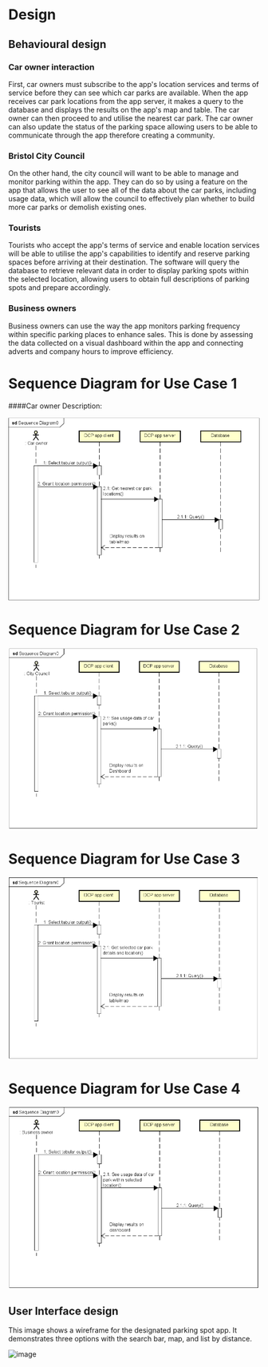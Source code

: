 # Design

## Behavioural design

### Car owner interaction

First, car owners must subscribe to the app's location services and terms of service before they can see which car parks are available. When the app receives car park locations from the app server, it makes a query to the database and displays the results on the app's map and table. The car owner can then proceed to and utilise the nearest car park. The car owner can also update the status of the parking space allowing users to be able to communicate through the app therefore creating a community.

### Bristol City Council

On the other hand, the city council will want to be able to manage and monitor parking within the app. They can do so by using a feature on the app that allows the user to see all of the data about the car parks, including usage data, which will allow the council to effectively plan whether to build more car parks or demolish existing ones.

### Tourists

Tourists who accept the app's terms of service and enable location services will be able to utilise the app's capabilities to identify and reserve parking spaces before arriving at their destination. The software will query the database to retrieve relevant data in order to display parking spots within the selected location, allowing users to obtain full descriptions of parking spots and prepare accordingly.

### Business owners

Business owners can use the way the app monitors parking frequency within specific parking places to enhance sales. This is done by assessing the data collected on a visual dashboard within the app and connecting adverts and company hours to improve efficiency.

# Sequence Diagram for Use Case 1
####Car owner
Description: 

![Insert your Interaction/Sequence Diagrams for each use-case here.](diagrams/UCSD11.png)

# Sequence Diagram for Use Case 2

![Insert your Interaction/Sequence Diagrams for each use-case here.](diagrams/UCSD22.png)

# Sequence Diagram for Use Case 3

![Insert your Interaction/Sequence Diagrams for each use-case here.](diagrams/UCSD33.png)

# Sequence Diagram for Use Case 4

![Insert your Interaction/Sequence Diagrams for each use-case here.](diagrams/UCSD44.png)

## User Interface design

This image shows a wireframe for the designated parking spot app. It demonstrates three options with the search bar, map, and list by distance.

![image](https://github.com/Zxiona/Team-7/assets/82226228/a9bd37a2-0079-4812-b148-0bc08931f459)





































